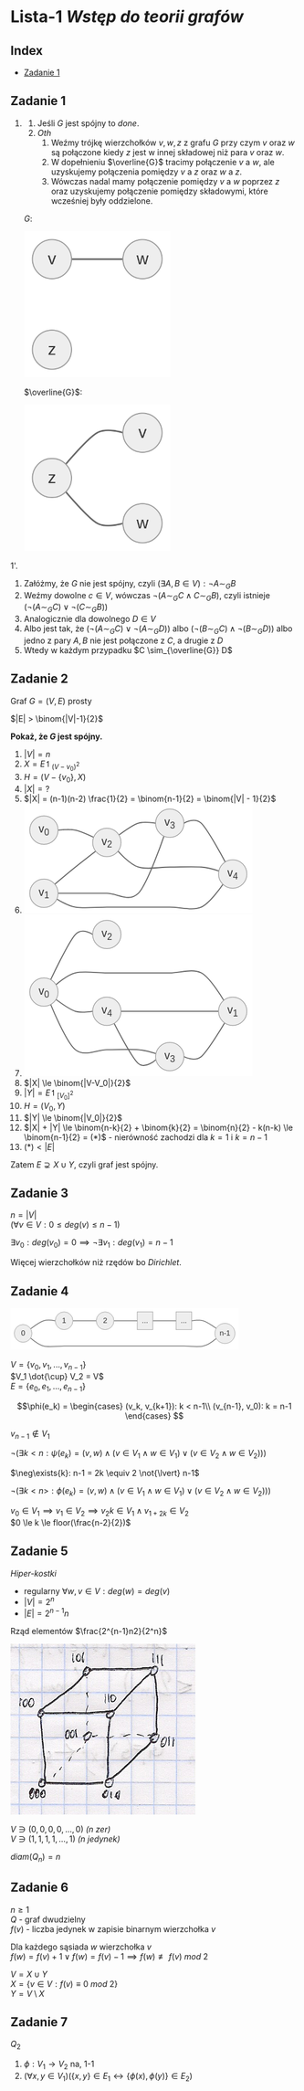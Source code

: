 # Lista-1 *Wstęp do teorii grafów*

## Index
  - [Zadanie 1](#zadanie-1)

## Zadanie 1

1.
   1. Jeśli $G$ jest spójny to *done*.
   2. *Oth*
      1. Weźmy trójkę wierzchołków $v, w, z$ z grafu $G$ przy czym $v$ oraz $w$ są połączone kiedy $z$ jest w innej składowej niż para $v$ oraz $w$.
      2. W dopełnieniu $\overline{G}$ tracimy połączenie $v$ a $w$, ale uzyskujemy połączenia pomiędzy $v$ a $z$ oraz $w$ a $z$.
      3. Wówczas nadal mamy połączenie pomiędzy $v$ a $w$ poprzez $z$ oraz uzyskujemy połączenie pomiędzy składowymi, które wcześniej były oddzielone.

    $G$:

      <img width="256px" src="graphs/l1z1.png"/>

    $\overline{G}$:

      <img width="256px" src="graphs/l1z1c.png"/>
1'.
   1. Załóżmy, że $G$ nie jest spójny, czyli $(\exists{A,B\in{V}}): \neg{A \sim_G B}$
   2. Weźmy dowolne $c \in V$, wówczas $\neg{(A \sim_G C \land C \sim_G B)}$, czyli istnieje $( \neg(A \sim_G C) \lor \neg(C \sim_G B) )$
   3. Analogicznie dla dowolnego $D \in V$
   4. Albo jest tak, że $( \neg(A \sim_G C) \lor \neg(A \sim_G D) )$ albo $( \neg(B \sim_G C) \land \neg(B \sim_G D) )$ albo jedno z pary $A,B$ nie jest połączone z $C$, a drugie z $D$
   5. Wtedy w każdym przypadku $C \sim_{\overline{G}} D$

## Zadanie 2

Graf $G = (V, E)$ prosty

$|E| > \binom{|V|-1}{2}$

**Pokaż, że $G$ jest spójny.**

1. $|V| = n$
2. $X = E\upharpoonleft_{(V-{v_0})^2}$
3. $H = ( V - \{v_0\}, X)$
4. $|X| = ?$
5. $|X| = (n-1)(n-2) \frac{1}{2} = \binom{n-1}{2} = \binom{|V| - 1}{2}$
6. ![graph](graphs/l1z2.png)
7. ![graph-2](graphs/l1z2.2.png)
8. $|X| \le \binom{|V-V_0|}{2}$
9. $|Y| = E\upharpoonleft_{[V_0]^2}$
10. $H = (V_0, Y)$
11. $|Y| \le \binom{|V_0|}{2}$
12. $|X| + |Y| \le \binom{n-k}{2} + \binom{k}{2} = \binom{n}{2} - k(n-k) \le \binom{n-1}{2} = (*)$ - nierówność zachodzi dla $k=1$ i $k=n-1$
13. $(*) < |E|$

Zatem $E \supsetneq X \cup Y$, czyli graf jest spójny.

## Zadanie 3

$n = |V|$\
$( \forall{v\in{V}}: 0 \le deg(v) \le n-1 )$

$\exists{v_0}: deg(v_0) = 0 \implies \neg\exists{v_1}: deg(v_1) = n-1$

Więcej wierzchołków niż rzędów bo *Dirichlet*.

## Zadanie 4

![graph](graphs/l1z4.png)

$V = \{ v_0, v_1, ..., v_{n-1} \}$\
$V_1 \dot{\cup} V_2 = V$\
$E = \{ e_0, e_1, ..., e_{n-1} \}$

$$\phi(e_k) =
\begin{cases}
      (v_k, v_{k+1}): k < n-1\\
      (v_{n-1}, v_0): k = n-1
\end{cases}
$$

$v_{n-1} \notin V_1$

$\neg( \exists{k<n}: \psi(e_k) = (v, w) \land ( v \in V_1 \land w \in V_1) \lor ( v \in V_2 \land w \in V_2 ) ) )$

$\neg\exists{k}: n-1 = 2k \equiv 2 \not{\lvert} n-1$

$\neg(\exists{k<n>}: \phi(e_k) = (v, w) \land ( v \in V_1 \land w \in V_1 ) \lor ( v \in V_2 \land w \in V_2 ) ) )$

$v_0 \in V_1 \implies v_1 \in V_2 \implies v_2k \in V_1 \land v_{1+2k} \in V_2$\
$0 \le k \le floor(\frac{n-2}{2})$

## Zadanie 5

*Hiper-kostki*

- regularny $\forall{w, v \in V}: deg(w) = deg(v)$
- $|V| = 2^n$
- $|E| = 2^{n-1}n$

Rząd elementów $\frac{2^{n-1}n2}{2^n}$

![hiperkostka](graphs/hiperkostka.png)

$V \ni (0,0,0,0,...,0)$ *(n zer)*\
$V \ni (1,1,1,1,...,1)$ *(n jedynek)*

$diam(Q_n) = n$

## Zadanie 6

$n \ge 1$\
$Q$ - graf dwudzielny\
$f(v)$ - liczba jedynek w zapisie binarnym wierzchołka $v$

Dla każdego sąsiada $w$ wierzchołka $v$\
$f(w) = f(v) + 1 \lor f(w) = f(v) - 1 \implies f(w) \not\equiv f(v)~mod~2$

$V = X \cup Y$\
$X = \{ v \in V: f(v) \equiv 0~mod~2 \}$\
$Y = V \setminus X$

## Zadanie 7

$Q_2$

1. $\phi: V_1 \rightarrow V_2$ na, 1-1
2. $( \forall{x,y \in V_1} )(\{ x,y \} \in E_1 \leftrightarrow \{ \phi(x), \phi(y) \} \in E_2 )$

